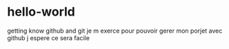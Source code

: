 # hello-world
getting know github and git
je m exerce pour pouvoir gerer mon porjet avec github
j espere ce sera facile
